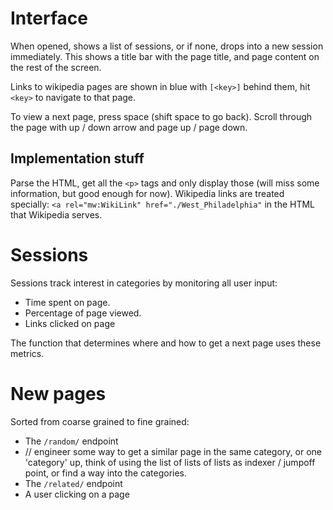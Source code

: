 # Interface

When opened, shows a list of sessions, or if none, drops into a new session immediately. This shows a title bar with the page title, and page content on the rest of the screen.

Links to wikipedia pages are shown in blue with `[<key>]` behind them, hit `<key>` to navigate to that page.

To view a next page, press space (shift space to go back). Scroll through the page with up / down arrow and page up / page down.

## Implementation stuff

Parse the HTML, get all the `<p>` tags and only display those (will miss some information, but good enough for now). Wikipedia links are treated specially: `<a rel="mw:WikiLink" href="./West_Philadelphia"` in the HTML that Wikipedia serves.

# Sessions

Sessions track interest in categories by monitoring all user input:

-   Time spent on page.
-   Percentage of page viewed.
-   Links clicked on page

The function that determines where and how to get a next page uses these metrics.

# New pages

Sorted from coarse grained to fine grained:

-   The `/random/` endpoint
-   // engineer some way to get a similar page in the same category, or one 'category' up, think of using the list of lists of lists as indexer / jumpoff point, or find a way into the categories.
-   The `/related/` endpoint
-   A user clicking on a page
